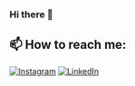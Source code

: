 ### Hi there 👋

## 📫 How to reach me:
[![Instagram](https://img.shields.io/badge/Instagram-%23E4405F.svg?logo=Instagram&logoColor=white)](https://www.instagram.com/radyamulia/) [![LinkedIn](https://img.shields.io/badge/LinkedIn-%230077B5.svg?logo=linkedin&logoColor=white)](www.linkedin.com/in/radyamulia) 

<!--
**radyamulia/radyamulia** is a ✨ _special_ ✨ repository because its `README.md` (this file) appears on your GitHub profile.

Here are some ideas to get you started:

- 🔭 I’m currently working on ...
- 🌱 I’m currently learning ...
- 👯 I’m looking to collaborate on ...
- 🤔 I’m looking for help with ...
- 💬 Ask me about ...
- 📫 How to reach me: ...
- 😄 Pronouns: ...
- ⚡ Fun fact: ...
-->
